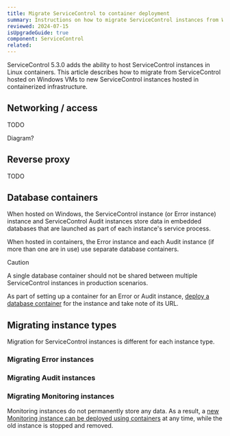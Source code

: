 ```yaml
---
title: Migrate ServiceControl to container deployment
summary: Instructions on how to migrate ServiceControl instances from Windows to container-based hosting.
reviewed: 2024-07-15
isUpgradeGuide: true
component: ServiceControl
related:
---
```


ServiceControl 5.3.0 adds the ability to host ServiceControl instances in Linux containers. This article describes how to migrate from ServiceControl hosted on Windows VMs to new ServiceControl instances hosted in containerized infrastructure.

## Networking / access

TODO

Diagram?

## Reverse proxy

TODO

## Database containers

When hosted on Windows, the ServiceControl instance (or Error instance) instance and ServiceControl Audit instances store data in embedded databases that are launched as part of each instance's service process.

When hosted in containers, the Error instance and each Audit instance (if more than one are in use) use separate database containers.

> [!CAUTION]
> A single database container should not be shared between multiple ServiceControl instances in production scenarios.

As part of setting up a container for an Error or Audit instance, [deploy a database container](/servicecontrol/ravendb/deployment/containers.md) for the instance and take note of its URL.

## Migrating instance types

Migration for ServiceControl instances is different for each instance type.

### Migrating Error instances

### Migrating Audit instances

### Migrating Monitoring instances

Monitoring instances do not permanently store any data. As a result, a [new Monitoring instance can be deployed using containers](/servicecontrol/monitoring-instances/deployment/containers.md) at any time, while the old instance is stopped and removed.